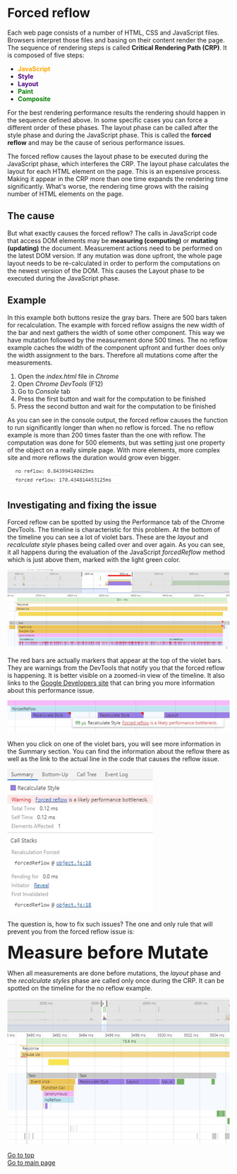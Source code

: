 # Forced reflow

Each web page consists of a number of HTML, CSS and JavaScript files. Browsers interpret those files and basing on their content render the page. The sequence of rendering steps is called **Critical Rendering Path (CRP)**. It is composed of five steps:

* <span style="color: orange">**JavaScript**</span>
* <span style="color: indigo">**Style**</span>
* <span style="color: indigo">**Layout**</span>
* <span style="color: green">**Paint**</span>
* <span style="color: green">**Composite**</span>

For the best rendering performance results the rendering should happen in the sequence defined above. In some specific cases you can force a different order of these phases. The layout phase can be called after the style phase and during the JavaScript phase. This is called the **forced reflow** and may be the cause of serious performance issues.

The forced reflow causes the layout phase to be executed during the JavaScript phase, which interferes the CRP. The layout phase calculates the layout for each HTML element on the page. This is an expensive process. Making it appear in the CRP more than one time expands the rendering time significantly. What's worse, the rendering time grows with the raising number of HTML elements on the page.

## The cause

But what exactly causes the forced reflow? The calls in JavaScript code that access DOM elements may be **measuring (computing)** or **mutating (updating)** the document. Measurement actions need to be performed on the latest DOM version. If any mutation was done upfront, the whole page layout needs to be re-calculated in order to perform the computations on the newest version of the DOM. This causes the Layout phase to be executed during the JavaScript phase.

## Example

In this example both buttons resize the gray bars. There are 500 bars taken for recalculation. The example with forced reflow assigns the new width of the bar and next gathers the width of some other component. This way we have mutation followed by the measurement done 500 times. The no reflow example caches the width of the component upfront and further does only the width assignment to the bars. Therefore all mutations come after the measurements.

1. Open the *index.html* file in *Chrome*
2. Open *Chrome DevTools* (F12)
3. Go to *Console* tab
4. Press the first button and wait for the computation to be finished
5. Press the second button and wait for the computation to be finished

As you can see in the console output, the forced reflow causes the function to run significantly longer than when no reflow is forced. The no reflow example is more than 200 times faster than the one with reflow. The computation was done for 500 elements, but was setting just one property of the object on a really simple page. With more elements, more complex site and more reflows the duration would grow even bigger.

![Computation with forced reflow took more than 170ms when without the reflow the computation lasted less than a millisecond](./.Docs/Timing.JPG)

## Investigating and fixing the issue

Forced reflow can be spotted by using the Performance tab of the Chrome DevTools. The timeline is characteristic for this problem. At the bottom of the timeline you can see a lot of violet bars. These are the *layout* and *recalculate style* phases being called over and over again. As you can see, it all happens during the evaluation of the JavaScript *forcedReflow* method which is just above them, marked with the light green color.

![The forced reflow timeline](./.Docs/ForcedReflow.JPG)

The red bars are actually markers that appear at the top of the violet bars. They are warnings from the DevTools that notify you that the forced reflow is happening. It is better visible on a zoomed-in view of the timeline. It also links to the [Google Developers site](https://developers.google.com/web/fundamentals/performance/rendering/avoid-large-complex-layouts-and-layout-thrashing#avoid-forced-synchronous-layouts) that can bring you more information about this performance issue.

![The forced reflow warning displayed by the Chrome DevTools](./.Docs/ReflowWarning.JPG)

When you click on one of the violet bars, you will see more information in the Summary section. You can find the information about the reflow there as well as the link to the actual line in the code that causes the reflow issue.

![Summary of the Recalculate Style with reflow](./.Docs/ReflowSummary.JPG)

The question is, how to fix such issues? The one and only rule that will prevent you from the forced reflow issue is:

<span style="font-size: 40px; font-weight: bold;">Measure before Mutate</span>

When all measurements are done before mutations, the *layout* phase and the *recalculate styles* phase are called only once during the CRP. It can be spotted on the timeline for the no reflow example.

![The timeline for the no reflow example](./.Docs/NoReflow.JPG)

[Go to top](#forced-reflow)  
[Go to main page](../README.md)
